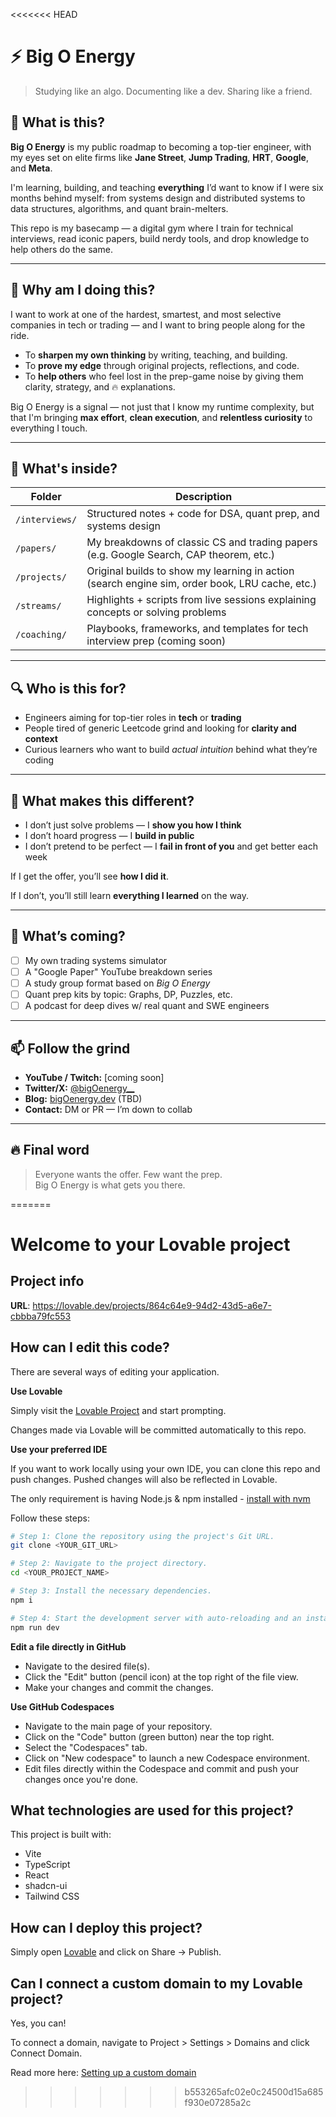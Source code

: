 <<<<<<< HEAD
# ⚡ Big O Energy

> Studying like an algo. Documenting like a dev. Sharing like a friend.

## 🧠 What is this?

**Big O Energy** is my public roadmap to becoming a top-tier engineer, with my eyes set on elite firms like **Jane Street**, **Jump Trading**, **HRT**, **Google**, and **Meta**.

I'm learning, building, and teaching **everything** I’d want to know if I were six months behind myself: from systems design and distributed systems to data structures, algorithms, and quant brain-melters.

This repo is my basecamp — a digital gym where I train for technical interviews, read iconic papers, build nerdy tools, and drop knowledge to help others do the same.

---

## 💼 Why am I doing this?

I want to work at one of the hardest, smartest, and most selective companies in tech or trading — and I want to bring people along for the ride.

- To **sharpen my own thinking** by writing, teaching, and building.
- To **prove my edge** through original projects, reflections, and code.
- To **help others** who feel lost in the prep-game noise by giving them clarity, strategy, and 🔥 explanations.

Big O Energy is a signal — not just that I know my runtime complexity, but that I'm bringing **max effort**, **clean execution**, and **relentless curiosity** to everything I touch.

---

## 🧩 What's inside?

| Folder | Description |
|--------|-------------|
| `/interviews/` | Structured notes + code for DSA, quant prep, and systems design |
| `/papers/` | My breakdowns of classic CS and trading papers (e.g. Google Search, CAP theorem, etc.) |
| `/projects/` | Original builds to show my learning in action (search engine sim, order book, LRU cache, etc.) |
| `/streams/` | Highlights + scripts from live sessions explaining concepts or solving problems |
| `/coaching/` | Playbooks, frameworks, and templates for tech interview prep (coming soon) |

---

## 🔍 Who is this for?

- Engineers aiming for top-tier roles in **tech** or **trading**
- People tired of generic Leetcode grind and looking for **clarity and context**
- Curious learners who want to build *actual intuition* behind what they’re coding

---

## 🧨 What makes this different?

- I don’t just solve problems — I **show you how I think**
- I don’t hoard progress — I **build in public**
- I don’t pretend to be perfect — I **fail in front of you** and get better each week

If I get the offer, you’ll see **how I did it**.

If I don’t, you’ll still learn **everything I learned** on the way.

---

## 📅 What’s coming?

- [ ] My own trading systems simulator
- [ ] A "Google Paper" YouTube breakdown series
- [ ] A study group format based on *Big O Energy*
- [ ] Quant prep kits by topic: Graphs, DP, Puzzles, etc.
- [ ] A podcast for deep dives w/ real quant and SWE engineers

---

## 📫 Follow the grind

- **YouTube / Twitch:** [coming soon]
- **Twitter/X:** [@bigOenergy__](https://twitter.com/)
- **Blog:** [bigOenergy.dev](https://bigoenergy.dev) (TBD)
- **Contact:** DM or PR — I’m down to collab

---

## 🔥 Final word

> Everyone wants the offer. Few want the prep.  
> Big O Energy is what gets you there.

=======
# Welcome to your Lovable project

## Project info

**URL**: https://lovable.dev/projects/864c64e9-94d2-43d5-a6e7-cbbba79fc553

## How can I edit this code?

There are several ways of editing your application.

**Use Lovable**

Simply visit the [Lovable Project](https://lovable.dev/projects/864c64e9-94d2-43d5-a6e7-cbbba79fc553) and start prompting.

Changes made via Lovable will be committed automatically to this repo.

**Use your preferred IDE**

If you want to work locally using your own IDE, you can clone this repo and push changes. Pushed changes will also be reflected in Lovable.

The only requirement is having Node.js & npm installed - [install with nvm](https://github.com/nvm-sh/nvm#installing-and-updating)

Follow these steps:

```sh
# Step 1: Clone the repository using the project's Git URL.
git clone <YOUR_GIT_URL>

# Step 2: Navigate to the project directory.
cd <YOUR_PROJECT_NAME>

# Step 3: Install the necessary dependencies.
npm i

# Step 4: Start the development server with auto-reloading and an instant preview.
npm run dev
```

**Edit a file directly in GitHub**

- Navigate to the desired file(s).
- Click the "Edit" button (pencil icon) at the top right of the file view.
- Make your changes and commit the changes.

**Use GitHub Codespaces**

- Navigate to the main page of your repository.
- Click on the "Code" button (green button) near the top right.
- Select the "Codespaces" tab.
- Click on "New codespace" to launch a new Codespace environment.
- Edit files directly within the Codespace and commit and push your changes once you're done.

## What technologies are used for this project?

This project is built with:

- Vite
- TypeScript
- React
- shadcn-ui
- Tailwind CSS

## How can I deploy this project?

Simply open [Lovable](https://lovable.dev/projects/864c64e9-94d2-43d5-a6e7-cbbba79fc553) and click on Share -> Publish.

## Can I connect a custom domain to my Lovable project?

Yes, you can!

To connect a domain, navigate to Project > Settings > Domains and click Connect Domain.

Read more here: [Setting up a custom domain](https://docs.lovable.dev/features/custom-domain#custom-domain)
>>>>>>> b553265afc02e0c24500d15a685f930e07285a2c
